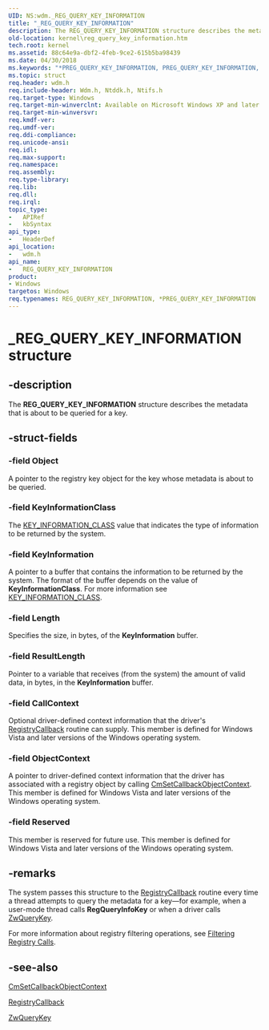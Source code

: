 ```yaml
---
UID: NS:wdm._REG_QUERY_KEY_INFORMATION
title: "_REG_QUERY_KEY_INFORMATION"
description: The REG_QUERY_KEY_INFORMATION structure describes the metadata that is about to be queried for a key.
old-location: kernel\reg_query_key_information.htm
tech.root: kernel
ms.assetid: 88c64e9a-dbf2-4feb-9ce2-615b5ba98439
ms.date: 04/30/2018
ms.keywords: "*PREG_QUERY_KEY_INFORMATION, PREG_QUERY_KEY_INFORMATION, PREG_QUERY_KEY_INFORMATION structure pointer [Kernel-Mode Driver Architecture], REG_QUERY_KEY_INFORMATION, REG_QUERY_KEY_INFORMATION structure [Kernel-Mode Driver Architecture], _REG_QUERY_KEY_INFORMATION, kernel.reg_query_key_information, kstruct_d_5e665782-95c2-4fca-bd49-cb364c449540.xml, wdm/PREG_QUERY_KEY_INFORMATION, wdm/REG_QUERY_KEY_INFORMATION"
ms.topic: struct
req.header: wdm.h
req.include-header: Wdm.h, Ntddk.h, Ntifs.h
req.target-type: Windows
req.target-min-winverclnt: Available on Microsoft Windows XP and later versions of the Windows operating system.
req.target-min-winversvr: 
req.kmdf-ver: 
req.umdf-ver: 
req.ddi-compliance: 
req.unicode-ansi: 
req.idl: 
req.max-support: 
req.namespace: 
req.assembly: 
req.type-library: 
req.lib: 
req.dll: 
req.irql: 
topic_type:
-	APIRef
-	kbSyntax
api_type:
-	HeaderDef
api_location:
-	wdm.h
api_name:
-	REG_QUERY_KEY_INFORMATION
product:
- Windows
targetos: Windows
req.typenames: REG_QUERY_KEY_INFORMATION, *PREG_QUERY_KEY_INFORMATION
---
```


# _REG_QUERY_KEY_INFORMATION structure


## -description


The <b>REG_QUERY_KEY_INFORMATION</b> structure describes the metadata that is about to be queried for a key.


## -struct-fields




### -field Object

A pointer to the registry key object for the key whose metadata is about to be queried.


### -field KeyInformationClass

The <a href="https://msdn.microsoft.com/library/windows/hardware/ff553373">KEY_INFORMATION_CLASS</a> value that indicates the type of information to be returned by the system.


### -field KeyInformation

A pointer to a buffer that contains the information to be returned by the system. The format of the buffer depends on the value of <b>KeyInformationClass</b>. For more information see <a href="https://msdn.microsoft.com/library/windows/hardware/ff553373">KEY_INFORMATION_CLASS</a>.


### -field Length

Specifies the size, in bytes, of the <b>KeyInformation</b> buffer.


### -field ResultLength

Pointer to a variable that receives (from the system) the amount of valid data, in bytes, in the <b>KeyInformation</b> buffer.


### -field CallContext

Optional driver-defined context information that the driver's <a href="https://msdn.microsoft.com/library/windows/hardware/ff560903">RegistryCallback</a> routine can supply. This member is defined for Windows Vista and later versions of the Windows operating system. 


### -field ObjectContext

A pointer to driver-defined context information that the driver has associated with a registry object by calling <a href="https://msdn.microsoft.com/library/windows/hardware/ff541924">CmSetCallbackObjectContext</a>. This member is defined for Windows Vista and later versions of the Windows operating system. 


### -field Reserved

This member is reserved for future use. This member is defined for Windows Vista and later versions of the Windows operating system. 


## -remarks



The system passes this structure to the <a href="https://msdn.microsoft.com/library/windows/hardware/ff560903">RegistryCallback</a> routine every time a thread attempts to query the metadata for a key—for example, when a user-mode thread calls <b>RegQueryInfoKey</b> or when a driver calls <a href="https://msdn.microsoft.com/library/windows/hardware/ff567060">ZwQueryKey</a>.

For more information about registry filtering operations, see <a href="https://msdn.microsoft.com/library/windows/hardware/ff545879">Filtering Registry Calls</a>.




## -see-also




<a href="https://msdn.microsoft.com/library/windows/hardware/ff541924">CmSetCallbackObjectContext</a>



<a href="https://msdn.microsoft.com/library/windows/hardware/ff560903">RegistryCallback</a>



<a href="https://msdn.microsoft.com/library/windows/hardware/ff567060">ZwQueryKey</a>
 

 


